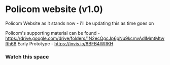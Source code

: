 # Policom website (v1.0)
Policom Website as it stands now - i'll be updating this as time goes on

Policom's supporting material can be found - https://drive.google.com/drive/folders/1N2ecQgcJp6pNu9kcmvAdIMmtMtwfth68
Early Prototype - https://invis.io/8BFB4WRKH

### Watch this space
